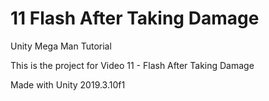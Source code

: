 # 11 Flash After Taking Damage

Unity Mega Man Tutorial

This is the project for Video 11 - Flash After Taking Damage

Made with Unity 2019.3.10f1